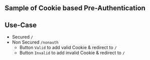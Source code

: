 ## Sample of Cookie based Pre-Authentication

## Use-Case

* Secured `/`
* Non Secured `/nonauth`
  * Button `Valid` to add valid Cookie & redirect to `/`
  * Button `Invalid` to add invalid Cookie & redirect to `/`